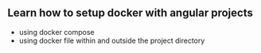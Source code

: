 ## Learn how to setup docker with angular projects

- using docker compose
- using docker file within and outside the project directory